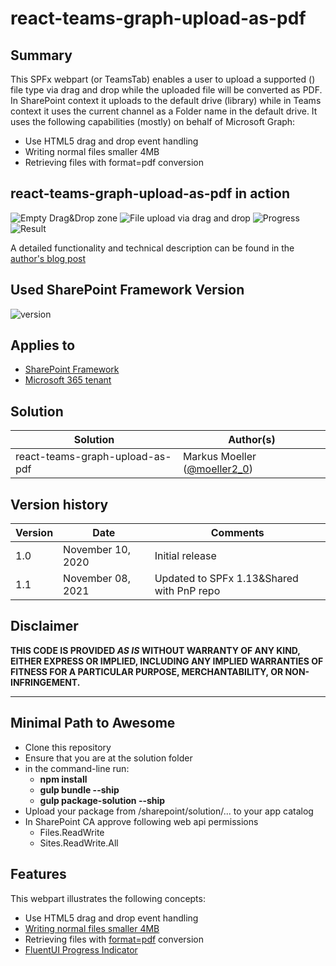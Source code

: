 # react-teams-graph-upload-as-pdf

## Summary
This SPFx webpart (or TeamsTab) enables a user to upload a supported () file type via drag and drop while the uploaded file will be converted as PDF.
In SharePoint context it uploads to the default drive (library) while in Teams context it uses the current channel as a Folder name in the default drive.
It uses the following capabilities (mostly) on behalf of Microsoft Graph:
* Use HTML5 drag and drop event handling
* Writing normal files smaller 4MB
* Retrieving files with format=pdf conversion

## react-teams-graph-upload-as-pdf in action
![Empty Drag&Drop zone](https://mmsharepoint.files.wordpress.com/2020/11/01emptywebpartzone-1.png)
![File upload via drag and drop](https://mmsharepoint.files.wordpress.com/2020/11/02dropafile-1.png)
![Progress](https://mmsharepoint.files.wordpress.com/2020/11/03progresscomponents.png)
![Result](https://mmsharepoint.files.wordpress.com/2020/11/04finalresult.png)

A detailed functionality and technical description can be found in the [author's blog post](https://mmsharepoint.wordpress.com/2020/11/10/a-simple-spfx-file-upload-by-dragdrop-including-pdf-conversion/)

## Used SharePoint Framework Version

![version](https://img.shields.io/badge/version-1.13-green.svg)

## Applies to

- [SharePoint Framework](https://aka.ms/spfx)
- [Microsoft 365 tenant](https://docs.microsoft.com/en-us/sharepoint/dev/spfx/set-up-your-developer-tenant)

## Solution

Solution|Author(s)
--------|---------
react-teams-graph-upload-as-pdf| Markus Moeller ([@moeller2_0](http://www.twitter.com/moeller2_0))

## Version history

Version|Date|Comments
-------|----|--------
1.0|November 10, 2020|Initial release
1.1|November 08, 2021|Updated to SPFx 1.13&Shared with PnP repo

## Disclaimer

**THIS CODE IS PROVIDED *AS IS* WITHOUT WARRANTY OF ANY KIND, EITHER EXPRESS OR IMPLIED, INCLUDING ANY IMPLIED WARRANTIES OF FITNESS FOR A PARTICULAR PURPOSE, MERCHANTABILITY, OR NON-INFRINGEMENT.**

---

## Minimal Path to Awesome

- Clone this repository
- Ensure that you are at the solution folder
- in the command-line run:
  - **npm install**
  - **gulp bundle --ship**
  - **gulp package-solution --ship**
- Upload your package from /sharepoint/solution/... to your app catalog
- In SharePoint CA approve following web api permissions
  - Files.ReadWrite
  - Sites.ReadWrite.All

## Features

This webpart illustrates the following concepts:

- Use HTML5 drag and drop event handling
- [Writing normal files smaller 4MB](https://docs.microsoft.com/en-us/graph/api/driveitem-put-content?view=graph-rest-1.0&tabs=http)
- Retrieving files with [format=pdf](https://docs.microsoft.com/en-us/graph/api/driveitem-get-content-format?view=graph-rest-1.0&tabs=http) conversion
- [FluentUI Progress Indicator](https://developer.microsoft.com/en-us/fluentui#/controls/web/progressindicator)

